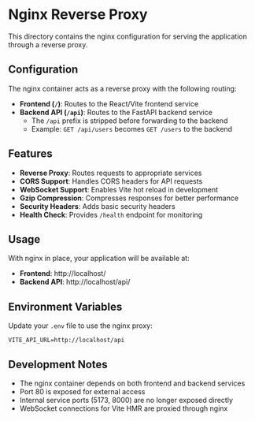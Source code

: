 # Nginx Reverse Proxy

This directory contains the nginx configuration for serving the application through a reverse proxy.

## Configuration

The nginx container acts as a reverse proxy with the following routing:

- **Frontend (`/`)**: Routes to the React/Vite frontend service
- **Backend API (`/api`)**: Routes to the FastAPI backend service
  - The `/api` prefix is stripped before forwarding to the backend
  - Example: `GET /api/users` becomes `GET /users` to the backend

## Features

- **Reverse Proxy**: Routes requests to appropriate services
- **CORS Support**: Handles CORS headers for API requests
- **WebSocket Support**: Enables Vite hot reload in development
- **Gzip Compression**: Compresses responses for better performance
- **Security Headers**: Adds basic security headers
- **Health Check**: Provides `/health` endpoint for monitoring

## Usage

With nginx in place, your application will be available at:

- **Frontend**: http://localhost/
- **Backend API**: http://localhost/api/

## Environment Variables

Update your `.env` file to use the nginx proxy:

```
VITE_API_URL=http://localhost/api
```

## Development Notes

- The nginx container depends on both frontend and backend services
- Port 80 is exposed for external access
- Internal service ports (5173, 8000) are no longer exposed directly
- WebSocket connections for Vite HMR are proxied through nginx

